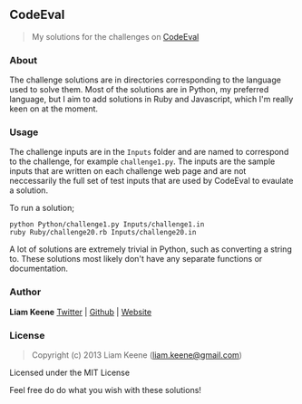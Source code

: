 ## CodeEval
> My solutions for the challenges on [CodeEval](https://www.codeeval.com/open_challenges/)

### About
The challenge solutions are in directories corresponding to the language used
to solve them.  Most of the solutions are in Python, my preferred language, but
I aim to add solutions in Ruby and Javascript, which I'm really keen on at the
moment.

### Usage
The challenge inputs are in the ```Inputs``` folder and are named to correspond
to the challenge, for example ```challenge1.py```.  The inputs are the sample
inputs that are written on each challenge web page and are not neccessarily the
full set of test inputs that are used by CodeEval to evaulate a solution.

To run a solution;
```shell
python Python/challenge1.py Inputs/challenge1.in
ruby Ruby/challenge20.rb Inputs/challenge20.in
```

A lot of solutions are extremely trivial in Python, such as converting a string
to.  These solutions most likely don't have any separate functions or documentation.

### Author
**Liam Keene**
[Twitter](https://twitter.com/liam_keene) |
[Github](https://github.com/LiamKeene) | [Website](http://liamkeene.com)

### License
> Copyright (c) 2013 Liam Keene (liam.keene@gmail.com)

Licensed under the MIT License

Feel free do do what you wish with these solutions!
